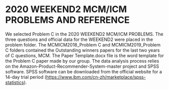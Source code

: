 # 2020 WEEKEND2 MCM/ICM PROBLEMS AND REFERENCE

We selected Problem C in the 2020 WEEKEND2 MCM/ICM PROBLEMS. The three questions and official data for the WEEKEND2 were placed in the problem folder. The MCMICM2018_Problem C and MCMICM2019_Problem C folders contained the Outstanding winners papers for the last two years of C questions, MCM. The Paper Template.docx file is the word template for the Problem C paper made by our group. The data analysis process relies on the Amazon-Product-Recommender-System-master project and SPSS software. SPSS software can be downloaded from the official website for a 14-day trial period (https://www.ibm.com/cn-zh/marketplace/spss-statistics).
